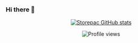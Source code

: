 ### Hi there 👋

<div align="center"/>

[![Storepac GitHub stats](https://github-readme-stats.vercel.app/api?username=Storepac&count_private=true&show_icons=true&theme=midnight-purple&hide=prs,contribs)](https://github.com/gsmatheus/)
<p align="center"> <img src="https://komarev.com/ghpvc/?username=Storepac&color=yellow" alt="Profile views" /> </p>

<!--
**Storepac/Storepac** is a ✨ _special_ ✨ repository because its `README.md` (this file) appears on your GitHub profile.

Here are some ideas to get you started:

- 🔭 I’m currently working on ...
- 🌱 I’m currently learning ...
- 👯 I’m looking to collaborate on ...
- 🤔 I’m looking for help with ...
- 💬 Ask me about ...
- 📫 How to reach me: ...
- 😄 Pronouns: ...
- ⚡ Fun fact: ...
-->
